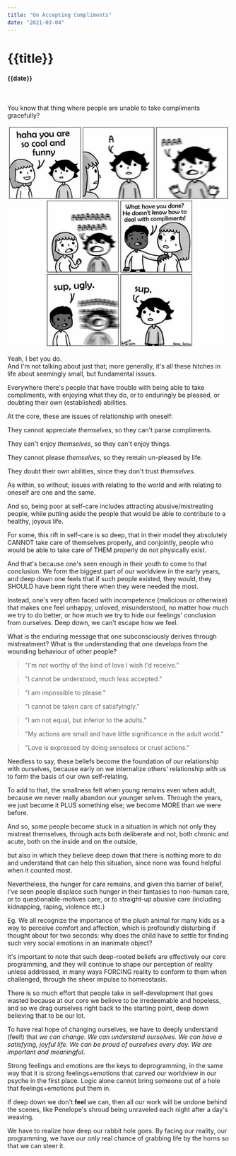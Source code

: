 ```yaml
---
title: "On Accepting Compliments"
date: "2021-03-04"
---
```

# {{title}}

#### {{date}}

<br>

You know that thing where people are unable to take compliments gracefully?

![](../images/compliments1.jpeg)

Yeah, I bet you do.  
And I'm not talking about just that; more generally, it's all these hitches in life about seemingly small, but fundamental issues.

Everywhere there's people that have trouble with being able to take compliments, with enjoying what they do, or to enduringly be pleased, or doubting their own (established) abilities. 

At the core, these are issues of relationship with oneself:

They cannot appreciate *themselves*, so they can't parse compliments.

They can't enjoy *themselves*, so they can't enjoy things.

They cannot please *themselves*, so they remain un-pleased by life.

They doubt their own abilities, since they don't trust *themselves*.

As within, so without; issues with relating to the world and with relating to oneself are one and the same.

And so, being poor at self-care includes attracting abusive/mistreating people, while putting aside the people that would be able to contribute to a healthy, joyous life.

For some, this rift in self-care is so deep, that in their model they absolutely CANNOT take care of themselves properly, and conjointly, people who would be able to take care of THEM properly do not physically exist.

And that's because one's seen enough in their youth to come to that conclusion. We form the biggest part of our worldview in the early years, and deep down one feels that if such people existed, they would, they SHOULD have been right there when they were needed the most.

Instead, one's very often faced with incompetence (malicious or otherwise) that makes one feel unhappy, unloved, misunderstood, no matter how much we try to do better, or how much we try to hide our feelings' conclusion from ourselves. Deep down, we can't escape how we feel.

What is the enduring message that one subconsciously derives through mistreatment? What is the understanding that one develops from the wounding behaviour of other people?

> "I'm not worthy of the kind of love I wish I'd receive."
 
> "I cannot be understood, much less accepted."

> "I am impossible to please."

> "I cannot be taken care of satisfyingly."

> "I am not equal, but inferior to the adults."

> "My actions are small and have little significance in the adult world."

> "Love is expressed by doing senseless or cruel actions."

Needless to say, these beliefs become the foundation of our relationship with ourselves, because early on we internalize others' relationship with us to form the basis of our own self-relating.

To add to that, the smallness felt when young remains even when adult, because we never really abandon our younger selves. Through the years, we just become it PLUS something else; we become MORE than we were before.

And so, some people become stuck in a situation in which not only they mistreat themselves, through acts both deliberate and not, both chronic and acute, both on the inside and on the outside,

but also in which they believe deep down that there is nothing more to do and understand that can help this situation, since none was found helpful when it counted most.

Nevertheless, the hunger for care remains, and given this barrier of belief, I've seen people displace such hunger in their fantasies to non-human care, or to questionable-motives care, or to straight-up abusive care (including kidnapping, raping, violence etc.)

Eg. We all recognize the importance of the plush animal for many kids as a way to perceive comfort and affection, which is profoundly disturbing if thought about for two seconds: why does the child have to settle for finding such very social emotions in an inanimate object?

It's important to note that such deep-rooted beliefs are effectively our core programming, and they will continue to shape our perception of reality unless addressed, in many ways FORCING reality to conform to them when challenged, through the sheer impulse to homeostasis.

There is so much effort that people take in self-development that goes wasted because at our core we believe to be irredeemable and hopeless, and so we drag ourselves right back to the starting point, deep down believing that to be our lot.

To have real hope of changing ourselves, we have to deeply understand (feel!) that *we can change. We can understand ourselves. We can have a satisfying, joyful life. We can be proud of ourselves every day. We are important and meaningful*.

Strong feelings and emotions are the keys to deprogramming, in the same way that it is strong feelings+emotions that carved our worldview in our psyche in the first place. Logic alone cannot bring someone out of a hole that feelings+emotions put them in.

If deep down we don't **feel** we can, then all our work will be undone behind the scenes, like Penelope's shroud being unraveled each night after a day's weaving.

We have to realize how deep our rabbit hole goes. By facing our reality, our programming, we have our only real chance of grabbing life by the horns so that we can steer it.